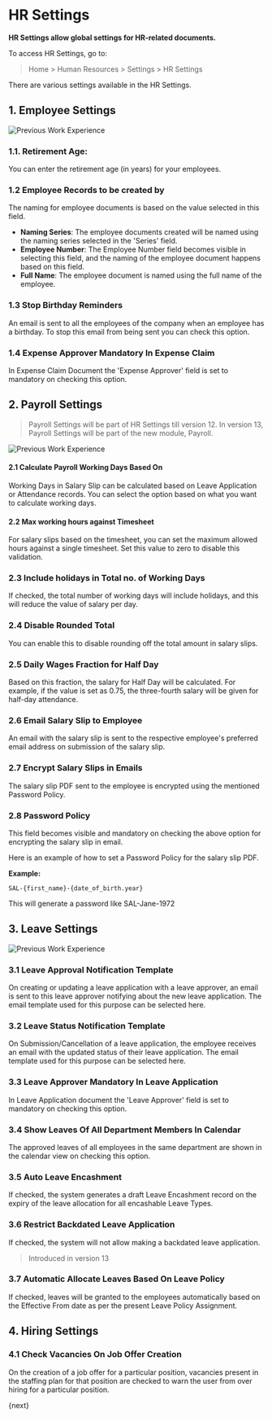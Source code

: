 <!-- add-breadcrumbs -->
<!-- title: HR Settings -->

# HR Settings

**HR Settings allow global settings for HR-related documents.**

To access HR Settings, go to:
> Home > Human Resources > Settings > HR Settings

There are various settings available in the HR Settings.

## 1. Employee Settings

<img class="screenshot" alt="Previous Work Experience" src="{{docs_base_url}}/assets/img/human-resources/hr-settings1.png">

### 1.1. Retirement Age:
You can enter the retirement age (in years) for your employees.

### 1.2 Employee Records to be created by
The naming for employee documents is based on the value selected in this field.

* **Naming Series**: The employee documents created will be named using the naming series selected in the 'Series' field.
* **Employee Number**: The Employee Number field becomes visible in selecting this field, and the naming of the employee document happens based on this field.
* **Full Name**: The employee document is named using the full name of the employee.

### 1.3 Stop Birthday Reminders
An email is sent to all the employees of the company when an employee has a birthday. To stop this email from being sent you can check this option.

### 1.4 Expense Approver Mandatory In Expense Claim
In Expense Claim Document the 'Expense Approver' field is set to mandatory on checking this option.

## 2. Payroll Settings
>Payroll Settings will be part of HR Settings till version 12. In version 13, Payroll Settings will be part of the new module, Payroll.

<img class="screenshot" alt="Previous Work Experience" src="{{docs_base_url}}/assets/img/human-resources/hr-settings2.png">

#### 2.1 Calculate Payroll Working Days Based On
Working Days in Salary Slip can be calculated based on Leave Application or Attendance records. You can select the option based on what you want to calculate working days.

#### 2.2 Max working hours against Timesheet
For salary slips based on the timesheet, you can set the maximum allowed hours against a single timesheet. Set this value to zero to disable this validation.

### 2.3 Include holidays in Total no. of Working Days
If checked, the total number of working days will include holidays, and this will reduce the value of salary per day.

### 2.4 Disable Rounded Total
You can enable this to disable rounding off the total amount in salary slips.

### 2.5 Daily Wages Fraction for Half Day
Based on this fraction, the salary for Half Day will be calculated. For example, if the value is set as 0.75, the three-fourth salary will be given for half-day attendance.

### 2.6 Email Salary Slip to Employee
An email with the salary slip is sent to the respective employee's preferred email address on submission of the salary slip.

### 2.7 Encrypt Salary Slips in Emails
The salary slip PDF sent to the employee is encrypted using the mentioned Password Policy.

### 2.8 Password Policy
This field becomes visible and mandatory on checking the above option for encrypting the salary slip in email.

Here is an example of how to set a Password Policy for the salary slip PDF.

**Example:**

```
SAL-{first_name}-{date_of_birth.year}
```

This will generate a password like SAL-Jane-1972

## 3. Leave Settings

<img class="screenshot" alt="Previous Work Experience" src="{{docs_base_url}}/assets/img/human-resources/hr-settings3.png">

### 3.1 Leave Approval Notification Template
On creating or updating a leave application with a leave approver, an email is sent to this leave approver notifying about the new leave application. The email template used for this purpose can be selected here.

### 3.2 Leave Status Notification Template
On Submission/Cancellation of a leave application, the employee receives an email with the updated status of their leave application. The email template used for this purpose can be selected here.

### 3.3 Leave Approver Mandatory In Leave Application
In Leave Application document the 'Leave Approver' field is set to mandatory on checking this option.

### 3.4 Show Leaves Of All Department Members In Calendar
The approved leaves of all employees in the same department are shown in the calendar view on checking this option.

### 3.5 Auto Leave Encashment
If checked, the system generates a draft Leave Encashment record on the expiry of the leave allocation for all encashable Leave Types.

### 3.6 Restrict Backdated Leave Application
If checked, the system will not allow making a backdated leave application.

> Introduced in version 13

### 3.7 Automatic Allocate Leaves Based On Leave Policy
If checked, leaves will be granted to the employees automatically based on the Effective From date as per the present Leave Policy Assignment.

## 4. Hiring Settings

### 4.1 Check Vacancies On Job Offer Creation
On the creation of a job offer for a particular position, vacancies present in the staffing plan for that position are checked to warn the user from over hiring for a particular position.

{next}
